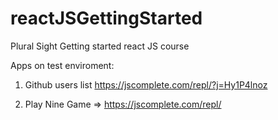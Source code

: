 # reactJSGettingStarted

Plural Sight Getting started react JS course

Apps on test enviroment:

1) Github users list https://jscomplete.com/repl/?j=Hy1P4lnoz

2) Play Nine Game => https://jscomplete.com/repl/

